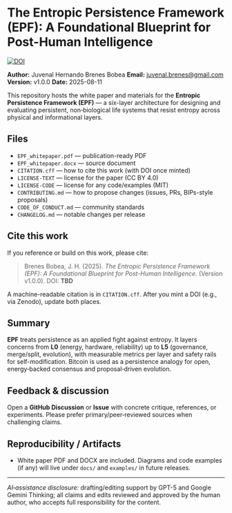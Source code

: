 # The Entropic Persistence Framework (EPF): A Foundational Blueprint for Post-Human Intelligence
[![DOI](https://zenodo.org/badge/DOI/10.5281/zenodo.16808925.svg)](https://doi.org/10.5281/zenodo.16808925)

**Author:** Juvenal Hernando Brenes Bobea 
**Email:** juvenal.brenes@gmail.com
**Version:** v1.0.0
**Date:** 2025-08-11

This repository hosts the white paper and materials for the **Entropic Persistence Framework (EPF)** — a six-layer architecture for designing and evaluating persistent, non‑biological life systems that resist entropy across physical and informational layers.

## Files
- `EPF_whitepaper.pdf` — publication-ready PDF
- `EPF_whitepaper.docx` — source document
- `CITATION.cff` — how to cite this work (with DOI once minted)
- `LICENSE-TEXT` — license for the paper (CC BY 4.0)
- `LICENSE-CODE` — license for any code/examples (MIT)
- `CONTRIBUTING.md` — how to propose changes (issues, PRs, BIPs-style proposals)
- `CODE_OF_CONDUCT.md` — community standards
- `CHANGELOG.md` — notable changes per release

## Cite this work
If you reference or build on this work, please cite:

> Brenes Bobea, J. H. (2025). *The Entropic Persistence Framework (EPF): A Foundational Blueprint for Post-Human Intelligence*. (Version v1.0.0). DOI: **TBD**

A machine-readable citation is in `CITATION.cff`. After you mint a DOI (e.g., via Zenodo), update both places.

## Summary
**EPF** treats persistence as an applied fight against entropy. It layers concerns from **L0** (energy, hardware, reliability) up to **L5** (governance, merge/split, evolution), with measurable metrics per layer and safety rails for self-modification. Bitcoin is used as a persistence analogy for open, energy‑backed consensus and proposal‑driven evolution.

## Feedback & discussion
Open a **GitHub Discussion** or **Issue** with concrete critique, references, or experiments. Please prefer primary/peer‑reviewed sources when challenging claims.

## Reproducibility / Artifacts
- White paper PDF and DOCX are included. Diagrams and code examples (if any) will live under `docs/` and `examples/` in future releases.

---

*AI‑assistance disclosure:* drafting/editing support by GPT-5 and Google Gemini Thinking; all claims and edits reviewed and approved by the human author, who accepts full responsibility for the content.
